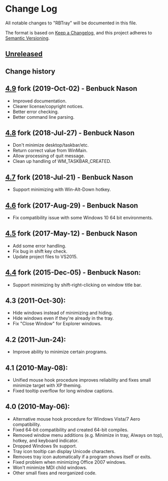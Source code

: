 # Change Log

All notable changes to "RBTray" will be documented in this file.

The format is based on [Keep a Changelog](https://keepachangelog.com/en/1.0.0/),
and this project adheres to [Semantic Versioning](https://semver.org/spec/v2.0.0.html).

## [Unreleased]

## Change history

## [4.9] fork (2019-Oct-02) - Benbuck Nason
  - Improved documentation.
  - Clearer license/copyright notices.
  - Better error checking.
  - Better command line parsing.

## [4.8] fork (2018-Jul-27) - Benbuck Nason
  - Don't minimize desktop/taskbar/etc.
  - Return correct value from WinMain.
  - Allow processing of quit message.
  - Clean up handling of WM_TASKBAR_CREATED.

## [4.7] fork (2018-Jul-21) - Benbuck Nason
  - Support minimizing with Win-Alt-Down hotkey.

## [4.6] fork (2017-Aug-29) - Benbuck Nason
  - Fix compatibility issue with some Windows 10 64 bit environments.

## [4.5] fork (2017-May-12) - Benbuck Nason
  - Add some error handling.
  - Fix bug in shift key check.
  - Update project files to VS2015.

## [4.4] fork (2015-Dec-05) - Benbuck Nason:
  - Support minimizing by shift-right-clicking on window title bar.

## 4.3 (2011-Oct-30):
  - Hide windows instead of minimizing and hiding.
  - Hide windows even if they're already in the tray.
  - Fix "Close Window" for Explorer windows.

## 4.2 (2011-Jun-24):
  - Improve ability to minimize certain programs.

## 4.1 (2010-May-08):
  - Unified mouse hook procedure improves reliability and fixes small minimize target with XP theming.
  - Fixed tooltip overflow for long window captions.

## 4.0 (2010-May-06):
  - Alternative mouse hook procedure for Windows Vista/7 Aero compatibility.
  - Fixed 64-bit compatibility and created 64-bit compiles.
  - Removed window menu additions (e.g. Minimize in tray, Always on top), hotkey, and keyboard indicator.
  - Dropped Windows 9x support.
  - Tray icon tooltip can display Unicode characters.
  - Removes tray icon automatically if a program shows itself or exits.
  - Fixed problem when minimizing Office 2007 windows.
  - Won't minimize MDI child windows.
  - Other small fixes and reorganized code.

[Unreleased]: https://github.com/benbuck/rbtray/compare/v4.9...HEAD
[4.9]: https://github.com/benbuck/rbtray/compare/v4.8...v4.9
[4.8]: https://github.com/benbuck/rbtray/compare/v4.7...v4.8
[4.7]: https://github.com/benbuck/rbtray/compare/v4.6...v4.7
[4.6]: https://github.com/benbuck/rbtray/compare/v4.5...v4.6
[4.5]: https://github.com/benbuck/rbtray/compare/v4.4...v4.5
[4.4]: https://github.com/benbuck/rbtray/releases/tag/v4.4
